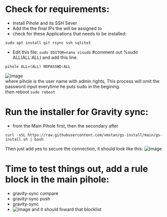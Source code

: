 # Check for requirements:
* Install Pihole and its SSH Sever 
* Add the the final IPs the will be assigned to
* check for these Applications that needs to be installed:
 ```
 sudo apt install git rsync ssh sqlite3
 ```
 * Edit this file:
 ```sudo EDITOR=nano visudo```
 #comment out %sudo ALL(ALL:ALL) and add this line: 
 ```
 pihole ALL=(ALL) NOPASSWD:ALL
 ```
 ![image](https://user-images.githubusercontent.com/44326428/218896437-05643430-0ff1-48c2-8e6a-30775f7b3569.png) <br/>
 where pihole is the user name with admin rights, This process will omit the password input everytime he puts sudo in the begining. <br/>
 then reboot ```sudo reboot```
# Run the installer for Gravity sync:
* from the Main Pihole first, then the secondary after
```
curl -sSL https://raw.githubusercontent.com/vmstan/gs-install/main/gs-install.sh | bash
```
Then just add yes to secure the connection, it should look like this:
![image](https://user-images.githubusercontent.com/44326428/218898597-ec78e181-3918-43e0-aeab-e3b66510b686.png)

# Time to test things out, add a rule block in the main pihole:
 * gravity-sync compare
 * gravity-sync push
 * gravity-sync
 * ![image](https://user-images.githubusercontent.com/44326428/218904300-9557ef44-438a-4f55-aa59-a2f07c2d84b1.png)
and it should foward that blocklist

